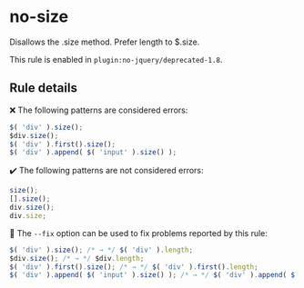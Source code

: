 # no-size

Disallows the .size method. Prefer length to $.size.

This rule is enabled in `plugin:no-jquery/deprecated-1.8`.

## Rule details

❌ The following patterns are considered errors:
```js
$( 'div' ).size();
$div.size();
$( 'div' ).first().size();
$( 'div' ).append( $( 'input' ).size() );
```

✔️ The following patterns are not considered errors:
```js
size();
[].size();
div.size();
div.size;
```

🔧 The `--fix` option can be used to fix problems reported by this rule:
```js
$( 'div' ).size(); /* → */ $( 'div' ).length;
$div.size(); /* → */ $div.length;
$( 'div' ).first().size(); /* → */ $( 'div' ).first().length;
$( 'div' ).append( $( 'input' ).size() ); /* → */ $( 'div' ).append( $( 'input' ).length );
```
